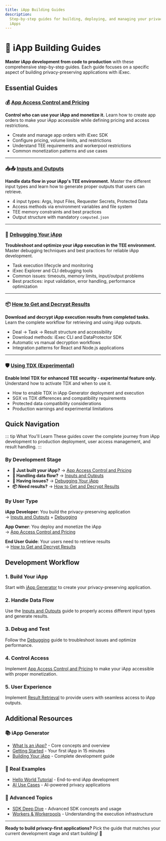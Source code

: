 ```yaml
---
title: iApp Building Guides
description:
  Step-by-step guides for building, deploying, and managing your privacy-first
  iApps
---
```


# 📖 iApp Building Guides

**Master iApp development from code to production** with these comprehensive
step-by-step guides. Each guide focuses on a specific aspect of building
privacy-preserving applications with iExec.

## Essential Guides

### 💰 [App Access Control and Pricing](/build_iapp/guides/orders)

**Control who can use your iApp and monetize it.** Learn how to create app
orders to make your iApp accessible while defining pricing and access
restrictions.

- Create and manage app orders with iExec SDK
- Configure pricing, volume limits, and restrictions
- Understand TEE requirements and workerpool restrictions
- Common monetization patterns and use cases

---

### 📥📤 [Inputs and Outputs](/build_iapp/guides/inputs-and-outputs)

**Handle data flow in your iApp's TEE environment.** Master the different input
types and learn how to generate proper outputs that users can retrieve.

- 4 input types: Args, Input Files, Requester Secrets, Protected Data
- Access methods via environment variables and file system
- TEE memory constraints and best practices
- Output structure with mandatory `computed.json`

---

### 🐛 [Debugging Your iApp](/build_iapp/guides/debugging-your-iapp)

**Troubleshoot and optimize your iApp execution in the TEE environment.** Master
debugging techniques and best practices for reliable iApp development.

- Task execution lifecycle and monitoring
- iExec Explorer and CLI debugging tools
- Common issues: timeouts, memory limits, input/output problems
- Best practices: input validation, error handling, performance optimization

---

### 📦 [How to Get and Decrypt Results](/build_iapp/guides/how-to-get-and-decrypt-results)

**Download and decrypt iApp execution results from completed tasks.** Learn the
complete workflow for retrieving and using iApp outputs.

- Deal → Task → Result structure and accessibility
- Download methods: iExec CLI and DataProtector SDK
- Automatic vs manual decryption workflows
- Integration patterns for React and Node.js applications

---

### 🛡️ [Using TDX (Experimental)](/build_iapp/guides/using-tdx-experimental)

**Enable Intel TDX for enhanced TEE security - experimental feature only.**
Understand how to activate TDX and when to use it.

- How to enable TDX in iApp Generator deployment and execution
- SGX vs TDX differences and compatibility requirements
- Protected data compatibility considerations
- Production warnings and experimental limitations

## Quick Navigation

::: tip What You'll Learn These guides cover the complete journey from iApp
development to production deployment, user access management, and result
handling. :::

### By Development Stage

- **🚀 Just built your iApp?** →
  [App Access Control and Pricing](/build_iapp/guides/orders)
- **🔧 Handling data flow?** →
  [Inputs and Outputs](/build_iapp/guides/inputs-and-outputs)
- **🐛 Having issues?** →
  [Debugging Your iApp](/build_iapp/guides/debugging-your-iapp)
- **📦 Need results?** →
  [How to Get and Decrypt Results](/build_iapp/guides/how-to-get-and-decrypt-results)

### By User Type

**iApp Developer**: You build the privacy-preserving application  
→ [Inputs and Outputs](/build_iapp/guides/inputs-and-outputs) +
[Debugging](/build_iapp/guides/debugging-your-iapp)

**App Owner**: You deploy and monetize the iApp  
→ [App Access Control and Pricing](/build_iapp/guides/orders)

**End User Guide**: Your users need to retrieve results  
→ [How to Get and Decrypt Results](/build_iapp/guides/how-to-get-and-decrypt-results)

## Development Workflow

### 1. **Build Your iApp**

Start with [iApp Generator](/build_iapp/iapp-generator) to create your
privacy-preserving application.

### 2. **Handle Data Flow**

Use the [Inputs and Outputs](/build_iapp/guides/inputs-and-outputs) guide to
properly access different input types and generate results.

### 3. **Debug and Test**

Follow the [Debugging](/build_iapp/guides/debugging-your-iapp) guide to
troubleshoot issues and optimize performance.

### 4. **Control Access**

Implement [App Access Control and Pricing](/build_iapp/guides/orders) to make
your iApp accessible with proper monetization.

### 5. **User Experience**

Implement [Result Retrieval](/build_iapp/guides/how-to-get-and-decrypt-results)
to provide users with seamless access to iApp outputs.

## Additional Resources

### 📚 **iApp Generator**

- [What Is an iApp?](/build_iapp/iapp-generator/what-is-iapp) - Core concepts
  and overview
- [Getting Started](/build_iapp/iapp-generator/getting-started) - Your first
  iApp in 15 minutes
- [Building Your iApp](/build_iapp/iapp-generator/building-your-iexec-app) -
  Complete development guide

### 🎯 **Real Examples**

- [Hello World Tutorial](/overview/helloWorld) - End-to-end iApp development
- [AI Use Cases](/overview/use-cases/ai) - AI-powered privacy applications

### 🔧 **Advanced Topics**

- [SDK Deep Dive](/deep_dive/sdk) - Advanced SDK concepts and usage
- [Workers & Workerpools](/deep_dive/workers) - Understanding the execution
  infrastructure

---

**Ready to build privacy-first applications?** Pick the guide that matches your
current development stage and start building! 🚀
